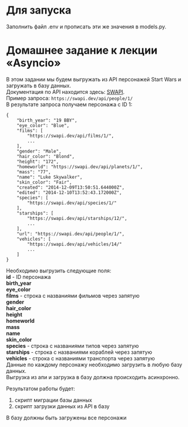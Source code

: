 # Для запуска

Заполнить файл .env и прописать эти же значения в models.py.

# Домашнее задание к лекции «Asyncio»

В этом задании мы будем выгружать из API персонажей Start Wars и загружать в базу данных.<br>
Документация по API находится здесь: [SWAPI](https://swapi.dev/documentation#people). <br>
Пример запроса: `https://swapi.dev/api/people/1/` <br>
В результате запроса получаем персонажа с ID 1:
```
{
    "birth_year": "19 BBY",
    "eye_color": "Blue",
    "films": [
        "https://swapi.dev/api/films/1/",
        ...
    ],
    "gender": "Male",
    "hair_color": "Blond",
    "height": "172",
    "homeworld": "https://swapi.dev/api/planets/1/",
    "mass": "77",
    "name": "Luke Skywalker",
    "skin_color": "Fair",
    "created": "2014-12-09T13:50:51.644000Z",
    "edited": "2014-12-10T13:52:43.172000Z",
    "species": [
        "https://swapi.dev/api/species/1/"
    ],
    "starships": [
        "https://swapi.dev/api/starships/12/",
        ...
    ],
    "url": "https://swapi.dev/api/people/1/",
    "vehicles": [
        "https://swapi.dev/api/vehicles/14/"
        ...
    ]
}
```
Необходимо выгрузить cледующие поля:<br>
**id** - ID персонажа <br>
**birth_year** <br>
**eye_color** <br>
**films** - строка с названиями фильмов через запятую <br>
**gender** <br>
**hair_color** <br>
**height** <br>
**homeworld** <br>
**mass** <br>
**name** <br>
**skin_color** <br>
**species** - строка с названиями типов через запятую <br>
**starships** - строка с названиями кораблей через запятую <br>
**vehicles** - строка с названиями транспорта через запятую <br>
Данные по каждому персонажу необходимо загрузить в любую базу данных. <br>
Выгрузка из апи и загрузка в базу должна происходить асинхронно. <br>

Результатом работы будет: <br>
1) скрипт миграции базы данных <br>
2) скрипт загрузки данных из API в базу <br>

В базу должны быть загружены все персонажи
